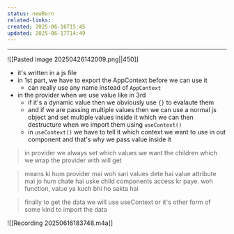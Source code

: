 ```yaml
---
status: newBorn
related-links: 
created: 2025-06-16T15:45
updated: 2025-06-17T14:49
---
```

---
 
![[Pasted image 20250426142009.png||450]]
- it's written in a js file
- in 1st part, we have to export the AppContext before we can use it
	- can really use any name instead of `AppContext`
- in the provider when we use value like in 3rd
	- if it's a dynamic value then we obviously use `{}` to evalaute them
	- and if we are passing multiple values then we can use a normal js object and set multiple values inside it which we can then destructure when we import them using `useContext()`
	- in `useContext()` we have to tell it which context we want to use in out component and that's why we pass value inside it 

> in provider we always set which values we want the children which we wrap the provider with will get 

> means ki hum provider mai woh sari values dete hai value attribute mai jo hum chate hai uske child components access kr paye. woh function, value ya kuch bhi ho sakta hai

> finally to get the data we will use useContext or it's other form of some kind to import the data


![[Recording 20250616183748.m4a]]

